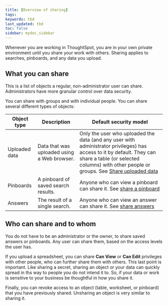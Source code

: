 ```yaml
---
title: [Overview of sharing]
tags:
keywords: tbd
last_updated: tbd
toc: false
sidebar: mydoc_sidebar
---
```


Whenever you are working in ThoughtSpot, you are in your own private environment until you share your work with others. Sharing applies to searches, pinboards, and any data you upload.

## What you can share

This is a list of objects a regular, non-administrator user can share. Administrators have more granular control over data security.

You can share with groups and with individual people. You can share several different types of objects:

|Object type|Description|Default security model|
|-----------|-----------|----------------------|
|Uploaded data|Data that was uploaded using a Web browser.|Only the user who uploaded the data (and any user with administrator privileges) has access to it by default. They can share a table (or selected columns) with other people or groups. See [Share uploaded data](share_user_imported_data.html#)|
|Pinboards|A pinboard of saved search results.|Anyone who can view a pinboard can share it. See [share a pinboard](/end-user/pinboards/share_pinboards.html#)|
|Answers|The result of a single search.|Anyone who can view an answer can share it. See [share answers](/end-user/pinboards/share_answers.html)|

## Who can share and to whom

You do not have to be an administrator or the owner, to share saved answers or pinboards. Any user can share them, based on the access levels the user has.

If you upload a spreadsheet, you can share **Can View** or **Can Edit** privileges with other people, who can further share them with others.  This last point is important. Like sharing a secret, sharing an object or your data can quickly spread in ths way to people you do not intend it to. So, if your data or work is sensitive to your business be thoughtful in how you share it.

Finally, you can revoke access to an object (table, worksheet, or pinboard) that you have previously shared. Unsharing an object is very similar to sharing it.
